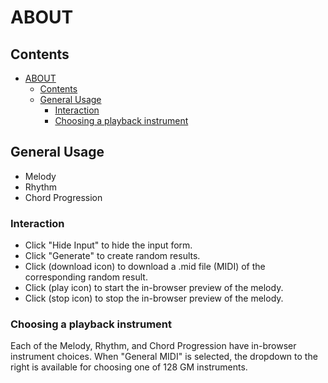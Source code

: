 # ABOUT

## Contents

- [ABOUT](#about)
  - [Contents](#contents)
  - [General Usage](#general-usage)
    - [Interaction](#interaction)
    - [Choosing a playback instrument](#choosing-a-playback-instrument)

## General Usage

- Melody
- Rhythm
- Chord Progression

### Interaction

- Click "Hide Input" to hide the input form.
- Click "Generate" to create random results.
- Click (download icon) to download a .mid file (MIDI) of the corresponding random result.
- Click (play icon) to start the in-browser preview of the melody.
- Click (stop icon) to stop the in-browser preview of the melody.

### Choosing a playback instrument

Each of the Melody, Rhythm, and Chord Progression have in-browser instrument choices. When "General MIDI" is selected, the dropdown to the right is available for choosing one of 128 GM instruments.
